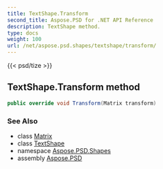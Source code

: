 ```yaml
---
title: TextShape.Transform
second_title: Aspose.PSD for .NET API Reference
description: TextShape method. 
type: docs
weight: 100
url: /net/aspose.psd.shapes/textshape/transform/
---
```

{{< psd/tize >}}
## TextShape.Transform method

```csharp
public override void Transform(Matrix transform)
```

### See Also

* class [Matrix](../../../aspose.psd/matrix/)
* class [TextShape](../)
* namespace [Aspose.PSD.Shapes](../../textshape/)
* assembly [Aspose.PSD](../../../)


